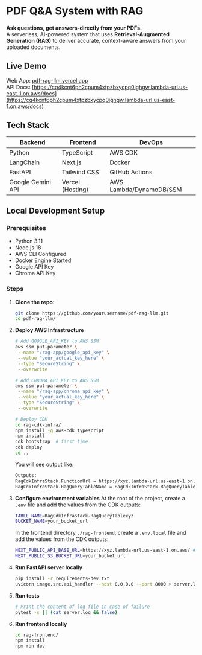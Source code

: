 # PDF Q&A System with RAG  
**Ask questions, get answers-directly from your PDFs.**  
A serverless, AI-powered system that uses **Retrieval-Augmented Generation (RAG)** to deliver accurate, context-aware answers from your uploaded documents. 

## Live Demo  
Web App: [pdf-rag-llm.vercel.app](https://pdf-rag-llm.vercel.app)  
API Docs: [https://cq4kcnt6ph2cpum4xtpzbxycpq0ighgw.lambda-url.us-east-1.on.aws/docs](https://cq4kcnt6ph2cpum4xtpzbxycpq0ighgw.lambda-url.us-east-1.on.aws/docs)

## Tech Stack  
| Backend            | Frontend         | DevOps                  |  
|--------------------|------------------|-------------------------|  
| Python             | TypeScript       | AWS CDK                 |  
| LangChain          | Next.js          | Docker                  |  
| FastAPI            | Tailwind CSS     | GitHub Actions          |  
| Google Gemini API  | Vercel (Hosting) | AWS Lambda/DynamoDB/SSM |  

## Local Development Setup
### Prerequisites
- Python 3.11
- Node.js 18
- AWS CLI Configured
- Docker Engine Started
- Google API Key
- Chroma API Key

### Steps
1. **Clone the repo**:
   ```bash
   git clone https://github.com/yourusername/pdf-rag-llm.git
   cd pdf-rag-llm/
   ```
2. **Deploy AWS Infrastructure**
   ```bash
   # Add GOOGLE_API_KEY to AWS SSM
   aws ssm put-parameter \
    --name "/rag-app/google_api_key" \
    --value "your_actual_key_here" \
    --type "SecureString" \
    --overwrite

   # Add CHROMA_API_KEY to AWS SSM
   aws ssm put-parameter \
    --name "/rag-app/chroma_api_key" \
    --value "your_actual_key_here" \
    --type "SecureString" \
    --overwrite
   
   # Deploy CDK
   cd rag-cdk-infra/
   npm install -g aws-cdk typescript
   npm install
   cdk bootstrap  # first time
   cdk deploy
   cd ..
   ```
   You will see output like:
   ```bash
   Outputs:
   RagCdkInfraStack.FunctionUrl = https://xyz.lambda-url.us-east-1.on.aws/ 
   RagCdkInfraStack.RagQueryTableName = RagCdkInfraStack-RagQueryTablexyz 
   ```
3. **Configure environment variables**
   At the root of the project, create a `.env` file and add the values from the CDK outputs:
   ```bash
   TABLE_NAME=RagCdkInfraStack-RagQueryTablexyz 
   BUCKET_NAME=your_bucket_url
   ```
   In the frontend directory `./rag-frontend`, create a `.env.local` file and add the values from the CDK outputs:
   ```bash
   NEXT_PUBLIC_API_BASE_URL=https://xyz.lambda-url.us-east-1.on.aws/ # or use your local server
   NEXT_PUBLIC_S3_BUCKET_URL=your_bucket_url
   ```
4. **Run FastAPI server locally**
   ```bash
   pip install -r requirements-dev.txt
   uvicorn image.src.api_handler --host 0.0.0.0 --port 8000 > server.log 2>&1
   ```
6. **Run tests**
   ```bash
   # Print the content of log file in case of failure
   pytest -s || (cat server.log && false)
   ```
7. **Run frontend locally**
   ```bash   
   cd rag-frontend/
   npm install
   npm run dev
   ```
